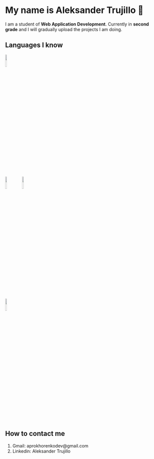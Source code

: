 


<h1 text-align:center>My name is Aleksander Trujillo 👋</h1>

<p>
  I am a student of <strong>Web Application Development</strong>. Currently in <strong>second grade</strong> and I will gradually upload the projects I am doing.
</p>

<h2  text-align:center>Languages ​​I know</h2>

<img src="https://byspel.com/wp-content/uploads/2018/05/Java-Logo.jpg" width=10% heigth=10%> <br>
<img src="https://cdn.icon-icons.com/icons2/2415/PNG/512/postgresql_original_wordmark_logo_icon_146392.png" width=10% heigth=10%> 
<img src="https://play-lh.googleusercontent.com/TzsxB3RFCBKOObTn0sw9jMHx3jwwULx9_1ig1kVDdOCUcuYFJFY3Eqzm8y7IjdhXr9I" width=10% heigth=10%> <br>
<img src="https://cdn-icons-png.flaticon.com/512/528/528261.png" width=10% heigth=10%> <br>


<h2  text-align:center>How to contact me</h2>
<ol>
  <li>Gmail: aprokhorenkodev@gmail.com</li>
  <li>Linkedin: Aleksander Trujillo</li>
</ol>

